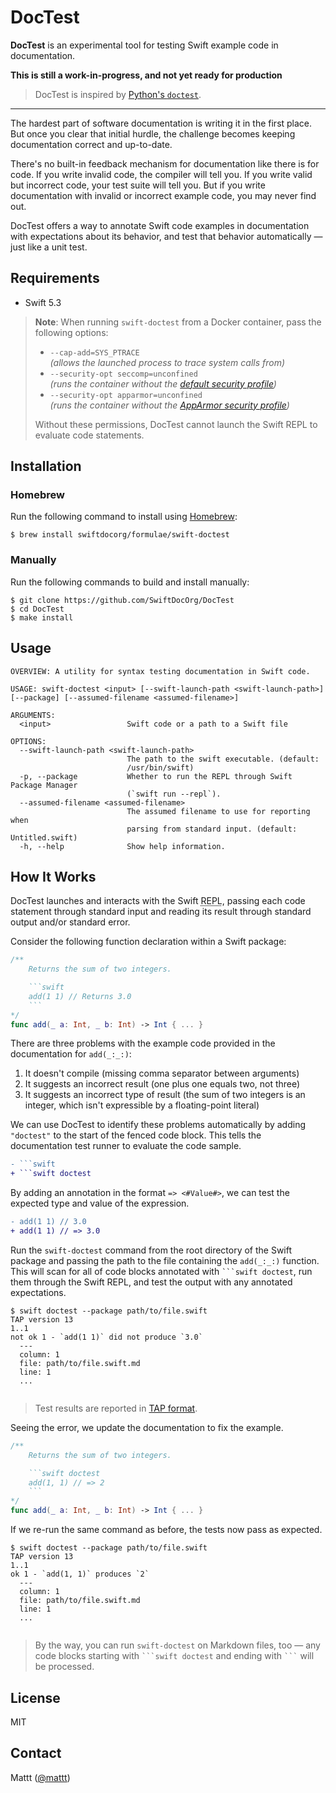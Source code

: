 # DocTest

**DocTest** is an experimental tool
for testing Swift example code in documentation.

**This is still a work-in-progress, and not yet ready for production**

> DocTest is inspired by
> [Python's `doctest`](https://docs.python.org/3/library/doctest.html).

* * *

The hardest part of software documentation is writing it in the first place.
But once you clear that initial hurdle,
the challenge becomes keeping documentation correct and up-to-date.

There's no built-in feedback mechanism for documentation like there is for code.
If you write invalid code,
the compiler will tell you.
If you write valid but incorrect code,
your test suite will tell you.
But if you write documentation with invalid or incorrect example code,
you may never find out.

DocTest offers a way to annotate Swift code examples in documentation
with expectations about its behavior,
and test that behavior automatically —
just like a unit test.

## Requirements

- Swift 5.3

> **Note**:
> When running `swift-doctest` from a Docker container,
> pass the following options:
>
> - `--cap-add=SYS_PTRACE`  
>   _(allows the launched process to trace system calls from)_
> - `--security-opt seccomp=unconfined`  
>   _(runs the container without the [default security profile][seccomp])_
> - `--security-opt apparmor=unconfined`  
>   _(runs the container without the [AppArmor security profile][apparmor])_
> 
> Without these permissions,
> DocTest cannot launch the Swift REPL to evaluate code statements.

## Installation

### Homebrew

Run the following command to install using [Homebrew](https://brew.sh/):

```terminal
$ brew install swiftdocorg/formulae/swift-doctest
```

### Manually

Run the following commands to build and install manually:

```terminal
$ git clone https://github.com/SwiftDocOrg/DocTest
$ cd DocTest
$ make install
```

## Usage

```
OVERVIEW: A utility for syntax testing documentation in Swift code.

USAGE: swift-doctest <input> [--swift-launch-path <swift-launch-path>] [--package] [--assumed-filename <assumed-filename>]

ARGUMENTS:
  <input>                 Swift code or a path to a Swift file

OPTIONS:
  --swift-launch-path <swift-launch-path>
                          The path to the swift executable. (default:
                          /usr/bin/swift)
  -p, --package           Whether to run the REPL through Swift Package Manager
                          (`swift run --repl`).
  --assumed-filename <assumed-filename>
                          The assumed filename to use for reporting when
                          parsing from standard input. (default: Untitled.swift)
  -h, --help              Show help information.

```

## How It Works

DocTest launches and interacts with
the Swift <abbr title="Read-Eval-Print-Loop">REPL</abbr>,
passing each code statement through standard input
and reading its result through standard output and/or standard error.

Consider the following function declaration
within a Swift package:

~~~swift
/**
    Returns the sum of two integers.

    ```swift
    add(1 1) // Returns 3.0
    ```
*/
func add(_ a: Int, _ b: Int) -> Int { ... }
~~~

There are three problems with the example code
provided in the documentation for `add(_:_:)`:

1. It doesn't compile
   (missing comma separator between arguments)
2. It suggests an incorrect result
   (one plus one equals two, not three)
3. It suggests an incorrect type of result
   (the sum of two integers is an integer,
   which isn't expressible by a floating-point literal)

We can use DocTest to identify these problems automatically
by adding `"doctest"` to the start of the fenced code block.
This tells the documentation test runner to evaluate the code sample.

```diff
- ```swift
+ ```swift doctest
```

By adding an annotation in the format
`=> <#Value#>`,
we can test the expected type and value
of the expression.

```diff
- add(1 1) // 3.0
+ add(1 1) // => 3.0
```

Run the `swift-doctest` command
from the root directory of the Swift package
and passing the path to the file containing the `add(_:_:)` function.
This will scan for all of code blocks annotated with
<code>```swift doctest</code>,
run them through the Swift REPL,
and test the output with any annotated expectations.

```terminal
$ swift doctest --package path/to/file.swift
TAP version 13
1..1
not ok 1 - `add(1 1)` did not produce `3.0`
  ---
  column: 1
  file: path/to/file.swift.md
  line: 1
  ...
  
```

> Test results are reported in [TAP format](https://testanything.org).

Seeing the error,
we update the documentation to fix the example.

~~~swift
/**
    Returns the sum of two integers.

    ```swift doctest
    add(1, 1) // => 2
    ```
*/
func add(_ a: Int, _ b: Int) -> Int { ... }
~~~

If we re-run the same command as before,
the tests now pass as expected.

```terminal
$ swift doctest --package path/to/file.swift
TAP version 13
1..1
ok 1 - `add(1, 1)` produces `2`
  ---
  column: 1
  file: path/to/file.swift.md
  line: 1
  ...
  
```

> By the way, you can run `swift-doctest` on Markdown files, too —
> any code blocks starting with
> <code>&#96;&#96;&#96;swift doctest</code>
> and ending with <code>&#96;&#96;&#96;</code>
> will be processed.

## License

MIT

## Contact

Mattt ([@mattt](https://twitter.com/mattt))

[seccomp]: https://docs.docker.com/engine/security/seccomp/
[apparmor]: https://docs.docker.com/engine/security/apparmor/
